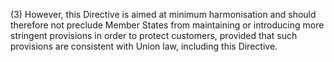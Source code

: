 (3) However, this Directive is aimed at minimum harmonisation and should therefore not preclude Member States from maintaining or introducing more stringent provisions in order to protect customers, provided that such provisions are consistent with Union law, including this Directive.